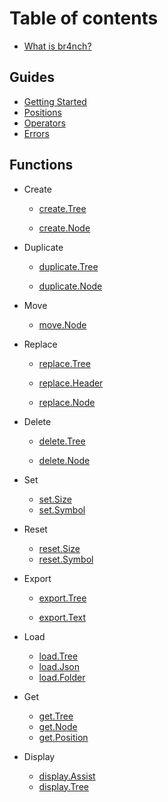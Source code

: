 # Table of contents

- [What is br4nch?](README.md)

## Guides

- [Getting Started](guides/getting_started.md)
- [Positions](guides/positions.md)
- [Operators](guides/operators.md)
- [Errors](guides/errors.md)

## Functions

- Create

  - [create.Tree](functions/create/create_tree.md)

  - [create.Node](functions/create/create_node.md)
- Duplicate
  - [duplicate.Tree](functions/duplicate/duplicate_tree.md)

  - [duplicate.Node](functions/duplicate/duplicate_node.md)
- Move
  - [move.Node](functions/move/move_node.md)
- Replace
  - [replace.Tree](functions/replace/replace_tree.md)

  - [replace.Header](functions/replace/replace_header.md)

  - [replace.Node](functions/replace/replace_node.md)
- Delete
  - [delete.Tree](functions/delete/delete_tree.md)

  - [delete.Node](functions/delete/delete_node.md)
- Set

  - [set.Size](functions/set/set_size.md)
  - [set.Symbol](functions/set/set_symbol.md)
- Reset

  - [reset.Size](functions/reset/reset_size.md)
  - [reset.Symbol](functions/reset/reset_symbol.md)
- Export
  - [export.Tree](functions/export/export_tree.md)

  - [export.Text](functions/export/export_text.md)
- Load
  - [load.Tree](functions/load/load_tree.md)
  - [load.Json](functions/load/load_json.md)
  - [load.Folder](functions/load/load_folder.md)
- Get
  - [get.Tree](functions/get/get_tree.md)
  - [get.Node](functions/get/get_node.md)
  - [get.Position](functions/get/get_position.md)
- Display
  - [display.Assist](functions/display/display_assist.md)
  - [display.Tree](functions/display/display_tree.md)
